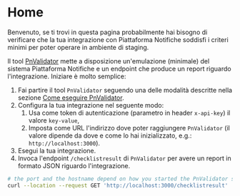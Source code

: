# Home

Benvenuto, se ti trovi in questa pagina probabilmente hai bisogno di verificare che la tua integrazione con Piattaforma Notifiche soddisfi i criteri minimi per poter operare in ambiente di staging.

Il tool [PnValidator](https://github.com/pagopa/pn-local-emulator) mette a disposizione un'emulazione (minimale) del sistema Piattaforma Notifiche e un endpoint che produce un report riguardo l'integrazione. Iniziare è molto semplice:

1. Fai partire il tool `PnValidator` seguendo una delle modalità descritte nella sezione [Come eseguire PnValidator](come-eseguire-pnvalidator.md).
2. Configura la tua integrazione nel seguente modo:
   1. Usa come token di autenticazione (parametro in header `x-api-key`) il valore `key-value`,
   2. Imposta come URL l'indirizzo dove poter raggiungere `PnValidator` (il valore dipende da dove e come lo hai inizializzato, e.g.: `http://localhost:3000`).
3. Esegui la tua integrazione.
4. Invoca l'endpoint `/checklistresult` di `PnValidator` per avere un report in formato JSON riguardo l'integrazione.

```bash
# the port and the hostname depend on how you started the PnValidator system
curl --location --request GET 'http://localhost:3000/checklistresult'
```
